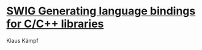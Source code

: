 # [SWIG Generating language bindings for C/C++ libraries](https://en.opensuse.org/images/e/eb/Kkaempf_KnowledgeSharing_Swig.pdf)

Klaus Kämpf